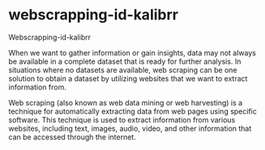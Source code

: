# webscrapping-id-kalibrr
 Webscrapping-id-kalibrr

 When we want to gather information or gain insights, data may not always be available in a complete dataset that is ready for further analysis. In situations where no datasets are available, web scraping can be one solution to obtain a dataset by utilizing websites that we want to extract information from.

Web scraping (also known as web data mining or web harvesting) is a technique for automatically extracting data from web pages using specific software. This technique is used to extract information from various websites, including text, images, audio, video, and other information that can be accessed through the internet.
